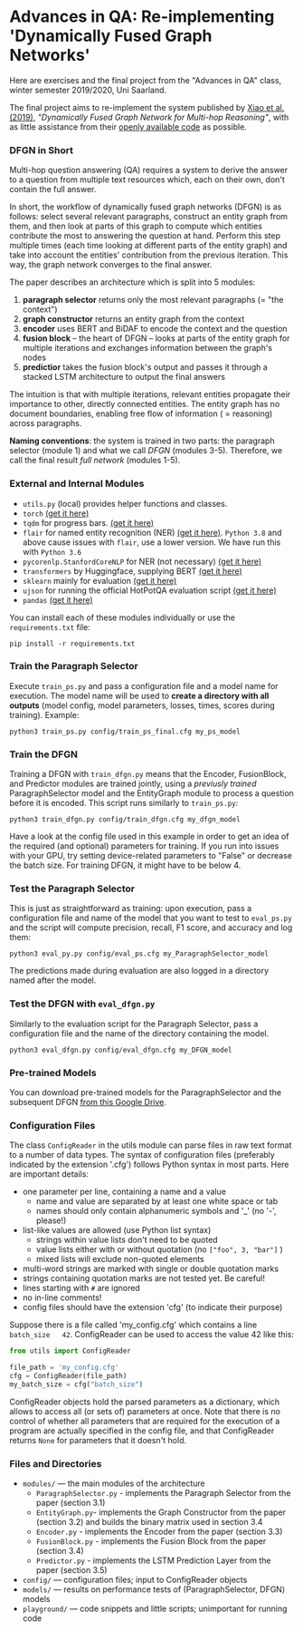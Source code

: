 # Advances in QA: Re-implementing 'Dynamically Fused Graph Networks'

Here are exercises and the final project from the "Advances in QA" class, winter semester 2019/2020, Uni Saarland. 

The final project aims to re-implement the system published by [Xiao et al. (2019)](https://arxiv.org/pdf/1905.06933.pdf "pdf on arxiv.org"), *"Dynamically Fused Graph Network for Multi-hop Reasoning"*, with as little assistance from their [openly available code](https://github.com/woshiyyya/DFGN-pytorch "Github repository") as possible.

### DFGN in Short
Multi-hop question answering (QA) requires a system to derive the answer to a question from multiple text resources which, each on their own, don't contain the full answer.

In short, the workflow of dynamically fused graph networks (DFGN) is as follows: select several relevant paragraphs, construct an entity graph from them, and then look at parts of this graph to compute which entities contribute the most to answering the question at hand. Perform this step multiple times (each time looking at different parts of the entity graph) and take into account the entities' contribution from the previous iteration. This way, the graph network converges to the final answer.

The paper describes an architecture which is split into 5 modules:
1) **paragraph selector** returns only the most relevant paragraphs (= "the context")
2) **graph constructor** returns an entity graph from the context
3) **encoder** uses BERT and BiDAF to encode the context and the question
4) **fusion block** – the heart of DFGN – looks at parts of the entity graph for multiple iterations and exchanges information between the graph's nodes
5) **predictior** takes the fusion block's output and passes it through a stacked LSTM architecture to output the final answers

The intuition is that with multiple iterations, relevant entities propagate their importance to other, directly connected entities. The entity graph has no document boundaries, enabling free flow of information ( = reasoning) across paragraphs. 

**Naming conventions**: the system is trained in two parts: the paragraph selector (module 1) and what we call _DFGN_ (modules 3-5). Therefore, we call the final result _full network_ (modules 1-5). 


### External and Internal Modules
- `utils.py` (local) provides helper functions and classes.
- `torch` [(get it here)](https://pytorch.org/)
- `tqdm` for progress bars. [(get it here)](https://tqdm.github.io/ "Github")
- `flair` for named entity recognition (NER) [(get it here)](https://github.com/flairNLP/flair). `Python 3.8` and above cause issues with `flair`, use a lower version. We have run this with `Python 3.6`
- `pycorenlp.StanfordCoreNLP` for NER (not necessary) [(get it here)](https://stanfordnlp.github.io/CoreNLP/other-languages.html)
- `transformers` by Huggingface, supplying BERT [(get it here)](https://github.com/huggingface/transformers#installation)
- `sklearn` mainly for evaluation [(get it here)](https://github.com/scikit-learn/scikit-learn)
- `ujson` for running the official HotPotQA evaluation script [(get it here)](https://github.com/ultrajson/ultrajson)
- `pandas` [(get it here)](https://github.com/pandas-dev/pandas)

You can install each of these modules individually or use the `requirements.txt` file:

```
pip install -r requirements.txt
```

### Train the Paragraph Selector
Execute `train_ps.py` and pass a configuration file and a model name for execution. The model name will be used to **create a directory with all outputs** (model config, model parameters, losses, times, scores during training). Example:
```
python3 train_ps.py config/train_ps_final.cfg my_ps_model
```


### Train the DFGN
Training a DFGN with `train_dfgn.py` means that the Encoder, FusionBlock, and Predictor modules are trained jointly, using a _previusly trained_ ParagraphSelector model and the EntityGraph module to process a question before it is encoded. This script runs similarly to `train_ps.py`:
```
python3 train_dfgn.py config/train_dfgn.cfg my_dfgn_model
```
Have a look at the config file used in this example in order to get an idea of the required (and optional) parameters for training. If you run into issues with your GPU, try setting device-related parameters to "False" or decrease the batch size. For training DFGN, it might have to be below 4. 



### Test the Paragraph Selector
This is just as straightforward as training: upon execution, pass a configuration file and name of the model that you want to test to `eval_ps.py` and the script will compute precision, recall, F1 score, and accuracy and log them:
```
python3 eval_py.py config/eval_ps.cfg my_ParagraphSelector_model
```
The predictions made during evaluation are also logged in a directory named after the model. 


### Test the DFGN with `eval_dfgn.py` 
Similarly to the evaluation script for the Paragraph Selector, pass a configuration file and the name of the directory containing the model. 
```
python3 eval_dfgn.py config/eval_dfgn.cfg my_DFGN_model
```


### Pre-trained Models
You can download pre-trained models for the ParagraphSelector and the subsequent DFGN [from this Google Drive](https://drive.google.com/drive/folders/1FZzxpKQGhDzaDjACcPTna117Ope-RKdE?usp=sharing).


### Configuration Files
The class `ConfigReader` in the utils module can parse files in raw text format to a number of data types. The syntax of configuration files (preferably indicated by the extension '.cfg') follows Python syntax in most parts. Here are important details:
 
- one parameter per line, containing a name and a value
    - name and value are separated by at least one white space or tab
    - names should only contain alphanumeric symbols and '_' (no '-', please!)
- list-like values are allowed (use Python list syntax)
    - strings within value lists don't need to be quoted
    - value lists either with or without quotation (no `["foo", 3, "bar"]` )
    - mixed lists will exclude non-quoted elements
- multi-word strings are marked with single or double quotation marks
- strings containing quotation marks are not tested yet. Be careful!
- lines starting with `#` are ignored
- no in-line comments!
- config files should have the extension 'cfg' (to indicate their purpose)

Suppose there is a file called 'my_config.cfg' which contains a line `batch_size   42`. ConfigReader can be used to access the value 42 like this:
```python
from utils import ConfigReader

file_path = 'my_config.cfg'
cfg = ConfigReader(file_path)
my_batch_size = cfg("batch_size")
```

ConfigReader objects hold the parsed parameters as a dictionary, which allows to access all (or sets of) parameters at once.
Note that there is no control of whether all parameters that are required for the execution of a program are actually specified in the config file, and that ConfigReader returns `None` for parameters that it doesn't hold.


### Files and Directories

- `modules/` — the main modules of the architecture
    - `ParagraphSelector.py` - implements the Paragraph Selector from the paper (section 3.1)
    - `EntityGraph.py`- implements the Graph Constructor from the paper (section 3.2) and builds the binary matrix used in section 3.4
    - `Encoder.py` - implements the Encoder from the paper (section 3.3)
    - `FusionBlock.py` - implements the Fusion Block from the paper (section 3.4)
    - `Predictor.py` - implements the LSTM Prediction Layer from the paper (section 3.5)
- `config/` — configuration files; input to ConfigReader objects
- `models/` — results on performance tests of (ParagraphSelector, DFGN) models
- `playground/` — code snippets and little scripts; unimportant for running code
